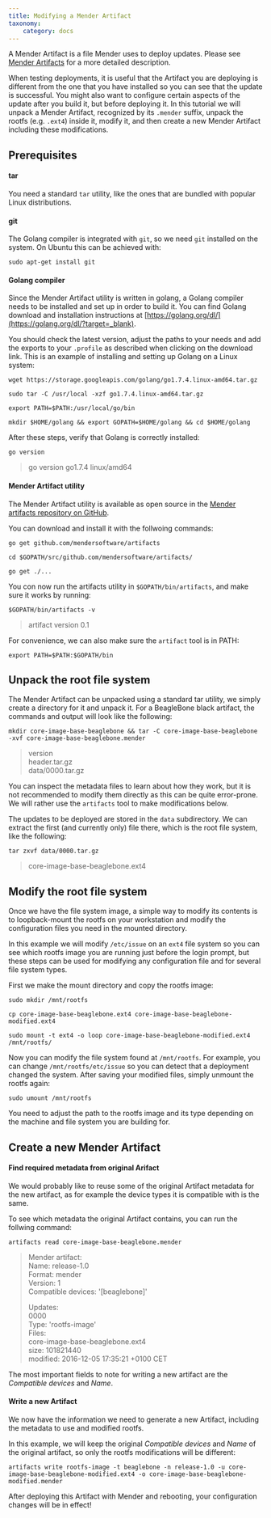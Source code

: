 ```yaml
---
title: Modifying a Mender Artifact
taxonomy:
    category: docs
---
```


A Mender Artifact is a file Mender uses to deploy updates. Please see
[Mender Artifacts](../../Architecture/Mender-Artifacts) for a more detailed
description.

When testing deployments, it is useful that the Artifact you are deploying
is different from the one that you have installed so you can see that the update is successful.
You might also want to configure certain aspects of the update after you build it,
but before deploying it. In this tutorial we will unpack a Mender Artifact, 
recognized by its `.mender` suffix, unpack the rootfs (e.g. `.ext4`) inside it,
modify it, and then create a new Mender Artifact including these modifications.


## Prerequisites

#### tar

You need a standard `tar` utility, like the ones that are bundled with popular
Linux distributions.

#### git

The Golang compiler is integrated with `git`, so we need `git` installed
on the system. On Ubuntu this can be achieved with:

```
sudo apt-get install git
```

#### Golang compiler

Since the Mender Artifact utility is written in golang,
a Golang compiler needs to be installed and set up in order to build it.
You can find Golang download and installation instructions at
[https://golang.org/dl/](https://golang.org/dl/?target=_blank).

You should check the latest version, adjust the paths to your needs
and add the exports to your `.profile` as described when
clicking on the download link.
This is an example of installing and setting up Golang on a Linux system:

```
wget https://storage.googleapis.com/golang/go1.7.4.linux-amd64.tar.gz
```

```
sudo tar -C /usr/local -xzf go1.7.4.linux-amd64.tar.gz
```

```
export PATH=$PATH:/usr/local/go/bin
```

```
mkdir $HOME/golang && export GOPATH=$HOME/golang && cd $HOME/golang
```

After these steps, verify that Golang is correctly installed:

```
go version
```

> go version go1.7.4 linux/amd64


#### Mender Artifact utility

The Mender Artifact utility is available as open source in the
[Mender artifacts repository on GitHub](https://github.com/mendersoftware/artifacts?target=_blank).

You can download and install it with the follwoing commands:

```
go get github.com/mendersoftware/artifacts
```

```
cd $GOPATH/src/github.com/mendersoftware/artifacts/
```

```
go get ./...
```

You con now run the artifacts utility in `$GOPATH/bin/artifacts`, and make sure it works
by running:

```
$GOPATH/bin/artifacts -v
```

> artifact version 0.1

For convenience, we can also make sure the `artifact` tool is in PATH:

```
export PATH=$PATH:$GOPATH/bin
```


## Unpack the root file system

The Mender Artifact can be unpacked using a standard tar utility,
we simply create a directory for it and unpack it.
For a BeagleBone black artifact, the commands and output
will look like the following:

```
mkdir core-image-base-beaglebone && tar -C core-image-base-beaglebone -xvf core-image-base-beaglebone.mender
```

> version  
> header.tar.gz  
> data/0000.tar.gz  

You can inspect the metadata files to learn about how they work,
but it is not recommended to modify them directly as this can
be quite error-prone. We will rather use the `artifacts` tool to make
modifications below.

The updates to be deployed are stored in the `data` subdirectory. We
can extract the first (and currently only) file there, which is the root file system,
like the following:

```
tar zxvf data/0000.tar.gz
```

> core-image-base-beaglebone.ext4  


## Modify the root file system

Once we have the file system image, a simple way to modify its contents
is to loopback-mount the rootfs on your workstation
and modify the configuration files you need in the mounted directory.

In this example we will modify  `/etc/issue` on an `ext4` file system
so you can see which rootfs image you are running just before the login prompt,
but these steps can be used for modifying any configuration file and for
several file system types.

First we make the mount directory and copy the rootfs image:

```
sudo mkdir /mnt/rootfs
```

```
cp core-image-base-beaglebone.ext4 core-image-base-beaglebone-modified.ext4
```

```
sudo mount -t ext4 -o loop core-image-base-beaglebone-modified.ext4 /mnt/rootfs/
```

Now you can modify the file system found at `/mnt/rootfs`. For example,
you can change `/mnt/rootfs/etc/issue` so you can detect that a deployment
changed the system. After saving your modified files, simply unmount
the rootfs again:

```
sudo umount /mnt/rootfs
```

You need to adjust the path to the rootfs image and its type depending on the machine and file system you are building for.


## Create a new Mender Artifact

#### Find required metadata from original Arifact

We would probably like to reuse some of the original Artifact metadata
for the new artifact, as for example the device types it is compatible
with is the same.

To see which metadata the original Artifact contains, you can run the
follwing command:

```
artifacts read core-image-base-beaglebone.mender
```


> Mender artifact:  
>   Name: release-1.0  
>   Format: mender  
>   Version: 1  
>   Compatible devices: '[beaglebone]'  
> 
> Updates:  
>   0000  
>   Type: 'rootfs-image'  
>   Files:  
>     core-image-base-beaglebone.ext4  
>     size: 101821440  
>     modified: 2016-12-05 17:35:21 +0100 CET  

The most important fields to note for writing a new artifact are
the *Compatible devices* and *Name*.


#### Write a new Artifact

We now have the information we need to generate a new Artifact,
including the metadata to use and modified rootfs.

In this example, we will keep the original *Compatible devices*
and *Name* of the original artifact, so only the rootfs modifications
will be different:

```
artifacts write rootfs-image -t beaglebone -n release-1.0 -u core-image-base-beaglebone-modified.ext4 -o core-image-base-beaglebone-modified.mender
```

After deploying this Artifact with Mender and rebooting, your configuration changes will be in effect!
